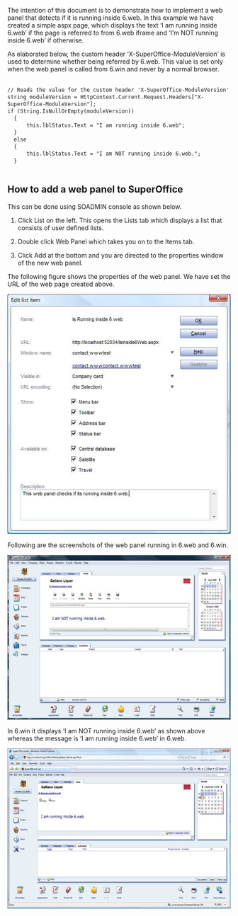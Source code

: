 <properties date="2016-06-24"
SortOrder="3"
/>

 

The intention of this document is to demonstrate how to implement a web panel that detects if it is running inside 6.web. In this example we have created a simple aspx page, which displays the text ‘I am running inside 6.web’ if the page is referred to from 6.web iframe and ‘I’m NOT running inside 6.web’ if otherwise.

As elaborated below, the custom header ‘X-SuperOffice-ModuleVersion’ is used to determine whether being referred by 6.web. This value is set only when the web panel is called from 6.win and never by a normal browser.

```
 
// Reads the value for the custom header 'X-SuperOffice-ModuleVersion'       
string moduleVersion = HttpContext.Current.Request.Headers["X-SuperOffice-ModuleVersion"];
if (String.IsNullOrEmpty(moduleVersion))
  {
      this.lblStatus.Text = "I am running inside 6.web";
  }
  else
  {
      this.lblStatus.Text = "I am NOT running inside 6.web.";
  }  
 
```

 

How to add a web panel to SuperOffice 
--------------------------------------

This can be done using SOADMIN console as shown below.

1. Click List on the left. This opens the Lists tab which displays a list that consists of user defined lists.

2. Double click Web Panel which takes you on to the Items tab.

3. Click Add at the bottom and you are directed to the properties window of the new web panel.

The following figure shows the properties of the web panel. We have set the URL of the web page created above.

<img src="How%20to%20Check%20if%20Running%20inside%206web_files/image001.jpg" width="509" height="542" />

 

Following are the screenshots of the web panel running in 6.web and 6.win.

<img src="How%20to%20Check%20if%20Running%20inside%206web_files/image002.jpg" width="605" height="372" />

In 6.win it displays ‘I am NOT running inside 6.web’ as shown above whereas the message is ‘I am running inside 6.web’ in 6.web.

<img src="How%20to%20Check%20if%20Running%20inside%206web_files/image003.jpg" width="604" height="362" />

 

 

 
